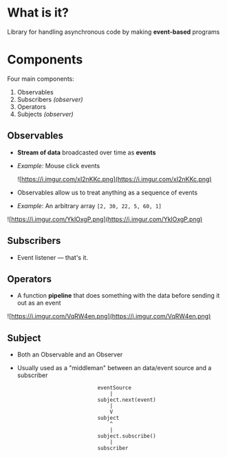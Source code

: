 # What is it?

Library for handling asynchronous code by making **event-based** programs

# Components

Four main components:

1. Observables
2. Subscribers *(observer)*
3. Operators
4. Subjects *(observer)*

## Observables

- **Stream of data** broadcasted over time as **events**
- *Example:* Mouse click events

    ![https://i.imgur.com/xI2nKKc.png](https://i.imgur.com/xI2nKKc.png)

- Observables allow us to treat anything as a sequence of events
- *Example*: An arbitrary array `[2, 30, 22, 5, 60, 1]`

![https://i.imgur.com/YklOxgP.png](https://i.imgur.com/YklOxgP.png)

## Subscribers

- Event listener — that's it.

## Operators

- A function **pipeline** that does something with the data before sending it out as an event

![https://i.imgur.com/VqRW4en.png](https://i.imgur.com/VqRW4en.png)

## Subject

- Both an Observable and an Observer
- Usually used as a "middleman" between an data/event source and a subscriber

    							eventSource
    								|
    							subject.next(event)
    								|
    								V
    							subject
    								^
    								|
    							subject.subscribe()
    								|
    							subscriber
